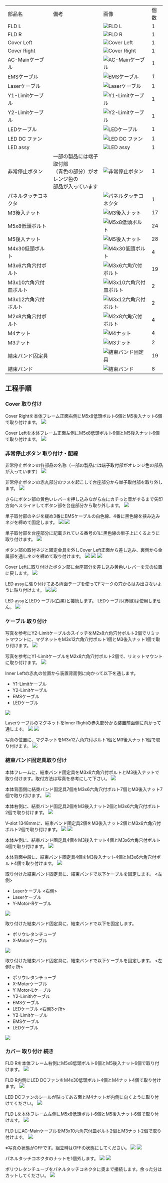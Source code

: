 <table class="packing-list">
    <tbody>
        <tr>
            <td>部品名</td>
            <td>備考</td>
            <td class="packing-img">画像</td>
            <td>個数</td>
        </tr>
        <tr>
            <td>FLD L</td>
            <td></td>
            <td><img src="./images/021/packing/058.jpg" alt="FLD L"/></td>
            <td>1</td>
        </tr>
        <tr>
            <td>FLD R</td>
            <td></td>
            <td><img src="./images/021/packing/052.jpg" alt="FLD R"/></td>
            <td>1</td>
        </tr>
        <tr>
            <td>Cover Left</td>
            <td></td>
            <td><img src="./images/021/packing/054.jpg" alt="Cover Left"/></td>
            <td>1</td>
        </tr>
        <tr>
            <td>Cover Right</td>
            <td></td>
            <td><img src="./images/021/packing/055.jpg" alt="Cover Right"/></td>
            <td>1</td>
        </tr>
        <tr>
            <td>AC-Mainケーブル</td>
            <td></td>
            <td><img src="./images/021/packing/170.jpg" alt="AC-Mainケーブル"/></td>
            <td>1</td>
        </tr>
        <tr>
            <td>EMSケーブル</td>
            <td></td>
            <td><img src="./images/021/packing/173.jpg" alt="EMSケーブル"/></td>
            <td>1</td>
        </tr>
        <tr>
            <td>Laserケーブル</td>
            <td></td>
            <td><img src="./images/021/packing/175.jpg" alt="Laserケーブル"/></td>
            <td>1</td>
        </tr>
        <tr>
            <td>Y1-Limitケーブル</td>
            <td></td>
            <td><img src="./images/021/packing/178.jpg" alt="Y1-Limitケーブル"/></td>
            <td>1</td>
        </tr>
        <tr>
            <td>Y2-Limitケーブル</td>
            <td></td>
            <td><img src="./images/021/packing/179.jpg" alt="Y2-Limitケーブル"/></td>
            <td>1</td>
        </tr>
        <tr>
            <td>LEDケーブル</td>
            <td></td>
            <td><img src="./images/021/packing/183.jpg" alt="LEDケーブル"/></td>
            <td>1</td>
        </tr>
        <tr>
            <td>LED DC ファン</td>
            <td></td>
            <td><img src="./images/021/packing/085.jpg" alt="LED DC ファン"/></td>
            <td>1</td>
        </tr>
        <tr>
            <td>LED assy</td>
            <td></td>
            <td><img src="./images/021/packing/168.jpg" alt="LED assy"/></td>
            <td>1</td>
        </tr>
        <tr>
            <td>非常停止ボタン</td>
            <td>一部の製品には端子取付部
                <br/>
                （青色の部分）がオレンジ色の
                <br/>
                部品が入っています</td>
            <td><img src="./images/021/packing/092.jpg" alt="非常停止ボタン"/></td>
            <td>1</td>
        </tr>
        <tr>
            <td>パネルタッチコネクタ</td>
            <td></td>
            <td><img src="./images/021/packing/091.jpg" alt="パネルタッチコネクタ"/></td>
            <td>1</td>
        </tr>
        <tr>
            <td>M3後入ナット</td>
            <td></td>
            <td><img src="./images/021/packing/124.jpg" alt="M3後入ナット"/></td>
            <td>17</td>
        </tr>
        <tr>
            <td>M5x8低頭ボルト</td>
            <td></td>
            <td><img src="./images/021/packing/145.jpg" alt="M5x8低頭ボルト"/></td>
            <td>24</td>
        </tr>
        <tr>
            <td>M5後入ナット</td>
            <td></td>
            <td><img src="./images/021/packing/139.jpg" alt="M5後入ナット"/></td>
            <td>28</td>
        </tr>
        <tr>
            <td>M4x30低頭ボルト</td>
            <td></td>
            <td><img src="./images/021/packing/138.jpg" alt="M4x30低頭ボルト"/></td>
            <td>4</td>
        </tr>
        <tr>
            <td>M3x6六角穴付ボルト</td>
            <td></td>
            <td><img src="./images/021/packing/126.jpg" alt="M3x6六角穴付ボルト"/></td>
            <td>19</td>
        </tr>
        <tr>
            <td>M3x10六角穴付皿ボルト</td>
            <td></td>
            <td><img src="./images/021/packing/164.jpg" alt="M3x10六角穴付皿ボルト"/></td>
            <td>2</td>
        </tr>
        <tr>
            <td>M3x12六角穴付ボルト</td>
            <td></td>
            <td><img src="./images/021/packing/129.jpg" alt="M3x12六角穴付ボルト"/></td>
            <td>2</td>
        </tr>
        <tr>
            <td>M2x8六角穴付ボルト</td>
            <td></td>
            <td><img src="./images/021/packing/123.jpg" alt="M2x8六角穴付ボルト"/></td>
            <td>4</td>
        </tr>
        <tr>
            <td>M4ナット</td>
            <td></td>
            <td><img src="./images/021/packing/132.jpg" alt="M4ナット"/></td>
            <td>4</td>
        </tr>
        <tr>
            <td>M3ナット</td>
            <td></td>
            <td><img src="./images/021/packing/165.jpg" alt="M3ナット"/></td>
            <td>2</td>
        </tr>
        <tr>
            <td>結束バンド固定具</td>
            <td></td>
            <td><img src="./images/021/packing/119.jpg" alt="結束バンド固定具"/></td>
            <td>19</td>
        </tr>
        <tr>
            <td>結束バンド</td>
            <td></td>
            <td><img src="./images/021/packing/120.jpg" alt="結束バンド"/></td>
            <td>8</td>
        </tr>
    </tbody>
</table>

## 工程手順

### Cover 取り付け

Cover Rightを本体フレーム正面右側にM5x8低頭ボルト6個とM5後入ナット6個で取り付けます。
<img src="./images/021/000.jpg"/>

Cover Leftを本体フレーム正面左側にM5x8低頭ボルト6個とM5後入ナット6個で取り付けます。
<img src="./images/021/001.jpg"/>

### 非常停止ボタン 取り付け・配線

非常停止ボタンの各部品の名称（一部の製品には端子取付部がオレンジ色の部品が入っています）
<img src="./images/021/002.jpg"/>

非常停止ボタンの赤丸部分のツメを起こして台座部分から単子取付部を取り外します。
<img src="./images/021/003.jpg"/>

さらにボタン部の黄色いレバーを押し込みながら左にカチっと音がするまで矢印方向へスライドしてボタン部を台座部分から取り外します。
<img src="./images/021/004.jpg"/>

単子取付部のネジを緩め3番にEMSケーブルの白色線、4番に黒色線を挟み込みネジを締めて固定します。
<img src="./images/021/005.jpg"/>
<img src="./images/021/006.jpg"/>

単子取付部を台座部分に記載されている番号の1に黒色線の単子上にくるように取り付けます。
<img src="./images/021/007.jpg"/>

ボタン部の取付ネジと固定金具を外しCover Left正面から差し込み、裏側から金属部を通しネジを締めて取り付けます。
<img src="./images/021/008.jpg"/>
<img src="./images/021/009.jpg"/>
<img src="./images/021/010.jpg"/>

Cover Leftに取り付けたボタン部に台座部分を差し込み黄色いレバーを元の位置に戻します。
<img src="./images/021/011.jpg"/>

LED assyに張り付けてある両面テープを使ってFマークの穴からはみ出さないように貼り付けます。
<img src="./images/021/012.jpg"/>
<img src="./images/021/013.jpg"/>

LED assyとLEDケーブル(白黒)と接続します。
LEDケーブル(赤緑)は使用しません。
<img src="./images/021/014.jpg"/>

### ケーブル 取り付け

写真を参考にY2-LimitケーブルのスイッチをM2x8六角穴付ボルト2個でリミットマウントに、マグネットをM3x12六角穴付ボルト1個とM3後入ナット1個で取り付けます。
<img src="./images/021/015.jpg"/>

写真を参考にY1-LimitケーブルをM2x8六角穴付ボルト2個で、リミットマウントに取り付けます。
<img src="./images/021/016.jpg"/>

Inner Leftの赤丸の位置から装置背面側に向かって以下を通します。
- Y1-Limitケーブル
- Y2-Limitケーブル
- EMSケーブル
- LEDケーブル
<img src="./images/021/017.jpg"/>

LaserケーブルのマグネットをInner Rightの赤丸部分から装置前面側に向かって通します。
<img src="./images/021/018.jpg"/>
<img src="./images/021/019.jpg"/>

写真の位置に、マグネットをM3x12六角穴付ボルト1個とM3後入ナット1個で取り付けます。
<img src="./images/021/020.jpg"/>

### 結束バンド固定具取り付け

本体フレームに、結束バンド固定具をM3x6六角穴付ボルトとM3後入ナットで取り付けます。取付方法は写真を参考にして下さい。
<img src="./images/021/021.jpg"/>

本体背面側に結束バンド固定具7個をM3x6六角穴付ボルト7個とM3後入ナット7個で取り付けます。
<img src="./images/021/022.jpg"/>

本体右側に、結束バンド固定具2個をM3後入ナット2個とM3x6六角穴付ボルト2個で取り付けます。
<img src="./images/021/023.jpg"/>

V-slot 1348mmに、結束バンド固定具2個をM3後入ナット2個とM3x6六角穴付ボルト2個で取り付けます。
<img src="./images/021/024.jpg"/>
<img src="./images/021/025.jpg"/>

本体左側に、結束バンド固定具4個をM3後入ナット4個とM3x6六角穴付ボルト4個で取り付けます。
<img src="./images/021/026.jpg"/>

本体背面中段に、結束バンド固定具4個をM3後入ナット4個とM3x6六角穴付ボルト4個で取り付けます。
<img src="./images/021/027.jpg"/>

取り付けた結束バンド固定具に、結束バンドで以下ケーブルを固定します。
&lt;左側&gt;
- Laserケーブル
&lt;右側&gt;
- Laserケーブル
- Y-Motor-Rケーブル
<img src="./images/021/028.jpg"/>

取り付けた結束バンド固定具に、結束バンドで以下を固定します。
- ポリウレタンチューブ
- X-Motorケーブル
<img src="./images/021/029.jpg"/>

取り付けた結束バンド固定具に、結束バンドで以下ケーブルを固定します。
&lt;左側1ヶ所&gt;
- ポリウレタンチューブ
- X-Motorケーブル
- Y-Motor-Lケーブル
- Y2-Limithケーブル
- EMSケーブル
- LEDケーブル
&lt;右側3ヶ所&gt;
- Y2-Limitケーブル
- EMSケーブル
- LEDケーブル
<img src="./images/021/030.jpg"/>

### カバー 取り付け 続き

FLD Rを本体フレーム右側にM5x8低頭ボルト6個とM5後入ナット6個で取り付けます。
<img src="./images/021/031.jpg"/>

FLD R内側にLED DCファンをM4x30低頭ボルト4個とM4ナット4個で取り付けます。
<img src="./images/021/032.jpg"/>

LED DCファンのシールが貼ってある面とM4ナットが内側に向くように取り付けてください。
<img src="./images/021/033.jpg"/>

FLD Lを本体フレーム左側にM5x8低頭ボルト6個とM5後入ナット6個で取り付けます。
<img src="./images/021/034.jpg"/>

FLD LにAC-MainケーブルをM3x10六角穴付皿ボルト2個とM3ナット2個で取り付けます。
<img src="./images/021/035.jpg"/>

※写真の状態がOFFです。組立時はOFFの状態にしてください。
<img src="./images/021/036.jpg"/>
<img src="./images/021/037.jpg"/>

パネルタッチコネクタのナットを1個外します。
<img src="./images/021/038.jpg"/>
<img src="./images/021/039.jpg"/>

ポリウレタンチューブをパネルタッチコネクタに奥まで接続します。余った分はカットしてください。
<img src="./images/021/040.jpg"/>
